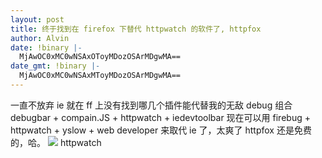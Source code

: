 ```yaml
---
layout: post
title: 终于找到在 firefox 下替代 httpwatch 的软件了, httpfox
author: Alvin
date: !binary |-
  MjAwOC0xMC0wNSAxOToyMDozOSArMDgwMA==
date_gmt: !binary |-
  MjAwOC0xMC0wNSAxMToyMDozOSArMDgwMA==
---
```

一直不放弃 ie 就在 ff 上没有找到哪几个插件能代替我的无敌 debug 组合 debugbar + compain.JS + httpwatch + iedevtoolbar
现在可以用 firebug + httpwatch + yslow + web developer 来取代 ie 了，太爽了 httpfox 还是免费的，哈。
<a href="http://www.flickr.com/photos/69642641@N00/311798834"><img src="http://farm1.static.flickr.com/118/311798834_24414f5b74.jpg" /></a>
httpwatch
